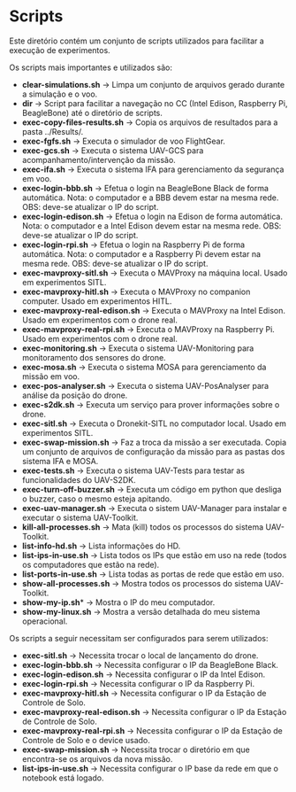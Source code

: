 # Scripts

Este diretório contém um conjunto de scripts utilizados para facilitar a execução de experimentos. 

Os scripts mais importantes e utilizados são:

* **clear-simulations.sh** -> Limpa um conjunto de arquivos gerado durante a simulação e o voo.
* **dir** -> Script para facilitar a navegação no CC (Intel Edison, Raspberry Pi, BeagleBone)  até o diretório de scripts.
* **exec-copy-files-results.sh** -> Copia os arquivos de resultados para a pasta ../Results/.
* **exec-fgfs.sh** -> Executa o simulador de voo FlightGear.
* **exec-gcs.sh** -> Executa o sistema UAV-GCS para acompanhamento/intervenção da missão.
* **exec-ifa.sh** -> Executa o sistema IFA para gerenciamento da segurança em voo.
* **exec-login-bbb.sh** -> Efetua o login na BeagleBone Black de forma automática. Nota: o computador e a BBB devem estar na mesma rede. OBS: deve-se atualizar o IP do script.
* **exec-login-edison.sh** -> Efetua o login na Edison de forma automática. Nota: o computador e a Intel Edison devem estar na mesma rede. OBS: deve-se atualizar o IP do script.
* **exec-login-rpi.sh** -> Efetua o login na Raspberry Pi de forma automática. Nota: o computador e a Raspberry Pi devem estar na mesma rede. OBS: deve-se atualizar o IP do script.
* **exec-mavproxy-sitl.sh** -> Executa o MAVProxy na máquina local. Usado em experimentos SITL.
* **exec-mavproxy-hitl.sh** -> Executa o MAVProxy no companion computer. Usado em experimentos HITL.
* **exec-mavproxy-real-edison.sh** -> Executa o MAVProxy na Intel Edison. Usado em experimentos com o drone real.
* **exec-mavproxy-real-rpi.sh** -> Executa o MAVProxy na Raspberry Pi. Usado em experimentos com o drone real.
* **exec-monitoring.sh** -> Executa o sistema UAV-Monitoring para monitoramento dos sensores do drone.
* **exec-mosa.sh** -> Executa o sistema MOSA para gerenciamento da missão em voo.
* **exec-pos-analyser.sh** -> Executa o sistema UAV-PosAnalyser para análise da posição do drone.
* **exec-s2dk.sh** -> Executa um serviço para prover informações sobre o drone.
* **exec-sitl.sh** -> Executa o Dronekit-SITL no computador local. Usado em experimentos SITL.
* **exec-swap-mission.sh** -> Faz a troca da missão a ser executada. Copia um conjunto de arquivos de configuração da missão para as pastas dos sistema IFA e MOSA.
* **exec-tests.sh** -> Executa o sistema UAV-Tests para testar as funcionalidades do UAV-S2DK.
* **exec-turn-off-buzzer.sh** -> Executa um código em python que desliga o buzzer, caso o mesmo esteja apitando.
* **exec-uav-manager.sh** -> Executa o sistem UAV-Manager para instalar e executar o sistema UAV-Toolkit.
* **kill-all-processes.sh** -> Mata (kill) todos os processos do sistema UAV-Toolkit.
* **list-info-hd.sh** -> Lista informações do HD.
* **list-ips-in-use.sh** -> Lista todos os IPs que estão em uso na rede (todos os computadores que estão na rede).
* **list-ports-in-use.sh** -> Lista todas as portas de rede que estão em uso.
* **show-all-processes.sh** -> Mostra todos os processos do sistema UAV-Toolkit.
* **show-my-ip.sh*** -> Mostra o IP do meu computador.
* **show-my-linux.sh** -> Mostra a versão detalhada do meu sistema operacional.

Os scripts a seguir necessitam ser configurados para serem utilizados:

* **exec-sitl.sh** -> Necessita trocar o local de lançamento do drone.
* **exec-login-bbb.sh** -> Necessita configurar o IP da BeagleBone Black.
* **exec-login-edison.sh** -> Necessita configurar o IP da Intel Edison.
* **exec-login-rpi.sh** -> Necessita configurar o IP da Raspberry Pi.
* **exec-mavproxy-hitl.sh** -> Necessita configurar o IP da Estação de Controle de Solo.
* **exec-mavproxy-real-edison.sh** -> Necessita configurar o IP da Estação de Controle de Solo.
* **exec-mavproxy-real-rpi.sh** -> Necessita configurar o IP da Estação de Controle de Solo e o device usado.
* **exec-swap-mission.sh** -> Necessita trocar o diretório em que encontra-se os arquivos da nova missão.
* **list-ips-in-use.sh** -> Necessita configurar o IP base da rede em que o notebook está logado.
